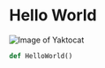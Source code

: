 # Hello World

![Image of Yaktocat](https://octodex.github.com/images/yaktocat.png)

```python
def HelloWorld()
```
